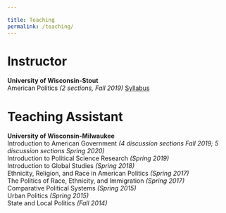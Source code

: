```yaml
---

title: Teaching
permalink: /teaching/
---
```


# Instructor

**University of Wisconsin-Stout** <br>
American Politics _(2 sections, Fall 2019)_
<a href="https://ajheideman.github.io/ajheideman.github.io/resources/online_syllabus_Fall19.pdf" target="_blank">Syllabus</a>

# Teaching Assistant

**University of Wisconsin-Milwaukee** <br>
Introduction to American Government _(4 discussion sections Fall 2019; 5 discussion sections Spring 2020)_ <br>
Introduction to Political Science Research _(Spring 2019)_ <br>
Introduction to Global Studies _(Spring 2018)_ <br>
Ethnicity, Religion, and Race in American Politics _(Spring 2017)_ <br>
The Politics of Race, Ethnicity, and Immigration _(Spring 2017)_ <br>
Comparative Political Systems _(Spring 2015)_ <br>
Urban Politics _(Spring 2015)_ <br>
State and Local Politics _(Fall 2014)_ <br>
